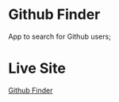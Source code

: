 # Github Finder
App to search for Github users;

# Live Site
[Github Finder](https://githubfinder9123.netlify.com/)
